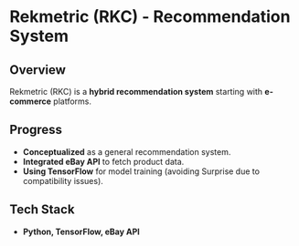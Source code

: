 # Rekmetric (RKC) - Recommendation System

## Overview
Rekmetric (RKC) is a **hybrid recommendation system** starting with **e-commerce** platforms.

## Progress
- **Conceptualized** as a general recommendation system.
- **Integrated eBay API** to fetch product data.
- **Using TensorFlow** for model training (avoiding Surprise due to compatibility issues).

## Tech Stack
- **Python, TensorFlow, eBay API**

